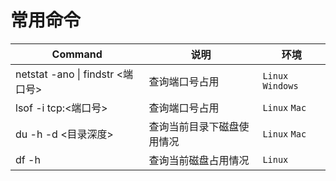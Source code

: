 # 常用命令

| Command                          | 说明                       | 环境              |
| -------------------------------- | -------------------------- | ----------------- |
| netstat -ano \| findstr <端口号> | 查询端口号占用             | `Linux` `Windows` |
| lsof -i tcp:<端口号>             | 查询端口号占用             | `Linux` `Mac`     |
| du -h -d <目录深度>              | 查询当前目录下磁盘使用情况 | `Linux` `Mac`     |
| df -h                            | 查询当前磁盘占用情况       | `Linux`           |

